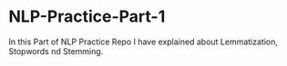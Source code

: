 # NLP-Practice-Part-1

In this Part of NLP Practice Repo I have explained about Lemmatization, Stopwords nd Stemming.
